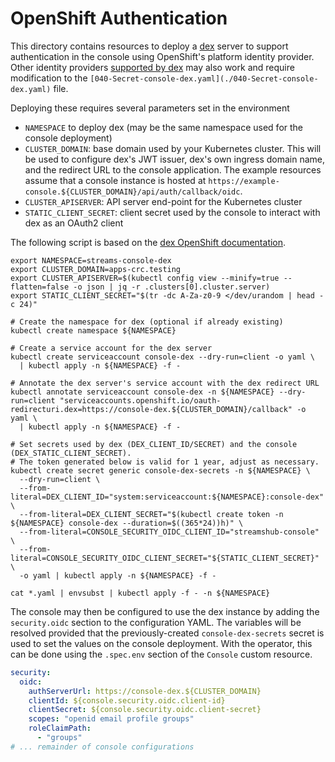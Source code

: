 # OpenShift Authentication

This directory contains resources to deploy a [dex](https://dexidp.io/) server to support authentication in the console
using OpenShift's platform identity provider. Other identity providers [supported by dex](https://dexidp.io/docs/connectors/)
may also work and require modification to the `[040-Secret-console-dex.yaml](./040-Secret-console-dex.yaml)` file.

Deploying these requires several parameters set in the environment
- `NAMESPACE` to deploy dex (may be the same namespace used for the console deployment)
- `CLUSTER_DOMAIN`: base domain used by your Kubernetes cluster. This will be used to configure dex's JWT issuer, dex's own ingress domain name, and the redirect URL to the console application. The example resources assume that a console instance is hosted at `https://example-console.${CLUSTER_DOMAIN}/api/auth/callback/oidc`.
- `CLUSTER_APISERVER`: API server end-point for the Kubernetes cluster
- `STATIC_CLIENT_SECRET`: client secret used by the console to interact with dex as an OAuth2 client

The following script is based on the [dex OpenShift documentation](https://dexidp.io/docs/connectors/openshift/).

```shell
export NAMESPACE=streams-console-dex
export CLUSTER_DOMAIN=apps-crc.testing
export CLUSTER_APISERVER=$(kubectl config view --minify=true --flatten=false -o json | jq -r .clusters[0].cluster.server)
export STATIC_CLIENT_SECRET="$(tr -dc A-Za-z0-9 </dev/urandom | head -c 24)"

# Create the namespace for dex (optional if already existing)
kubectl create namespace ${NAMESPACE}

# Create a service account for the dex server
kubectl create serviceaccount console-dex --dry-run=client -o yaml \
  | kubectl apply -n ${NAMESPACE} -f -

# Annotate the dex server's service account with the dex redirect URL
kubectl annotate serviceaccount console-dex -n ${NAMESPACE} --dry-run=client "serviceaccounts.openshift.io/oauth-redirecturi.dex=https://console-dex.${CLUSTER_DOMAIN}/callback" -o yaml \
  | kubectl apply -n ${NAMESPACE} -f -

# Set secrets used by dex (DEX_CLIENT_ID/SECRET) and the console (DEX_STATIC_CLIENT_SECRET).
# The token generated below is valid for 1 year, adjust as necessary.
kubectl create secret generic console-dex-secrets -n ${NAMESPACE} \
  --dry-run=client \
  --from-literal=DEX_CLIENT_ID="system:serviceaccount:${NAMESPACE}:console-dex" \
  --from-literal=DEX_CLIENT_SECRET="$(kubectl create token -n ${NAMESPACE} console-dex --duration=$((365*24))h)" \
  --from-literal=CONSOLE_SECURITY_OIDC_CLIENT_ID="streamshub-console" \
  --from-literal=CONSOLE_SECURITY_OIDC_CLIENT_SECRET="${STATIC_CLIENT_SECRET}" \
  -o yaml | kubectl apply -n ${NAMESPACE} -f -

cat *.yaml | envsubst | kubectl apply -f - -n ${NAMESPACE}
```

The console may then be configured to use the dex instance by adding the `security.oidc` section to the configuration YAML. The variables will be resolved provided that the previously-created `console-dex-secrets` secret is used to set the values on the console deployment. With the operator, this can be done using the `.spec.env` section of the `Console` custom resource.

```yaml
security:
  oidc:
    authServerUrl: https://console-dex.${CLUSTER_DOMAIN}
    clientId: ${console.security.oidc.client-id}
    clientSecret: ${console.security.oidc.client-secret}
    scopes: "openid email profile groups"
    roleClaimPath:
      - "groups"
# ... remainder of console configurations
```
